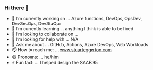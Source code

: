 ### Hi there 👋

- 🔭 I’m currently working on ... Azure functions, DevOps, OpsDev, DevSecOps, DevStuOps
- 🌱 I’m currently learning ... anything I think is able to be fixed
- 👯 I’m looking to collaborate on ... 
- 🤔 I’m looking for help with ... N/A
- 💬 Ask me about ... GitHub, Actions, Azure DevOps, Web Workloads
- 📫 How to reach me: ... www.stuarteggerton.com
- 😄 Pronouns: ... he/him
- ⚡ Fun fact: ... I helped design the SAAB 95 
